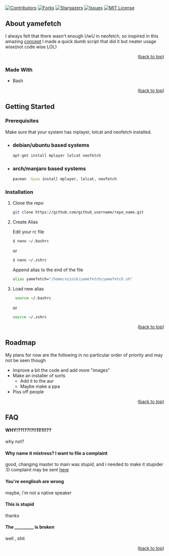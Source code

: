 <div id="top"></div>
<!--
*** Thanks for checking out the Best-README-Template. If you have a suggestion
*** that would make this better, please fork the repo and create a pull request
*** or simply open an issue with the tag "enhancement".
*** Don't forget to give the project a star!
*** Thanks again! Now go create something AMAZING! :D
-->



<!-- PROJECT SHIELDS -->
<!--
*** I'm using markdown "reference style" links for readability.
*** Reference links are enclosed in brackets [ ] instead of parentheses ( ).
*** See the bottom of this document for the declaration of the reference variables
*** for contributors-url, forks-url, etc. This is an optional, concise syntax you may use.
*** https://www.markdownguide.org/basic-syntax/#reference-style-links
-->

[![Contributors][contributors-shield]][contributors-url]
[![Forks][forks-shield]][forks-url]
[![Stargazers][stars-shield]][stars-url]
[![Issues][issues-shield]][issues-url]
[![MIT License][license-shield]][license-url]

<!-- ABOUT THE PROJECT -->
## About yamefetch


I always felt that there wasn't enough UwU in neofetch, so inspired in this amazing [concept](https://www.reddit.com/r/ProgrammerAnimemes/comments/tifm61/yamete_kudasai/) I made a quick dumb script that did it but neater usage wise(not code wise LOL)

<p align="right">(<a href="#top">back to top</a>)</p>



### Made With

* Bash

<p align="right">(<a href="#top">back to top</a>)</p>


<!-- GETTING STARTED -->
## Getting Started

### Prerequisites

Make sure that your system has mplayer, lolcat and neofetch installed.
 
* ### debian/ubuntu based systems
  ```sh
  apt-get install mplayer lolcat neofetch
  ```
  

* ### arch/manjaro based systems
  ```sh
  pacman -Syuu install mplayer, lolcat, neofetch
  ```

### Installation

1. Clone the repo
   ```sh
   git clone https://github.com/github_username/repo_name.git
   ```
2.  Create Alias
	
	Edit your rc file
	```sh
	$ nano ~/.bashrc
	```
	or
	```sh
	$ nano ~/.zshrc
	```
	Append alias to the end of the file
	
	```sh
	alias yamefetch="/home/xzinik/yamefetch/yamefetch.sh"
	```
	
3. Load new alias

   ```sh
	source ~/.bashrc
	```
	or
   ```sh
   source ~/.zshrc
   ```

<p align="right">(<a href="#top">back to top</a>)</p>


## Roadmap
My plans for now are the following in no particular order of priority and may not be seen though
- Improve a bit the code and add more "images"
- Make an installer of sorts
	- Add it to the aur
	- Maybe make a ppa
- Piss off people


<p align="right">(<a href="#top">back to top</a>)</p>


## FAQ
#### WHY!??!??!?!!11!1!!??
why not?

#### Why name it mistress? I want to file a complaint
good, changing master to main was stupid, and i needed to make it stupider :D
complaint may be sent [here](https://y2u.be/watch?v=xvFZjo5PgG0)

#### You're eenglissh are wrong
maybe, i'm not a native speaker

#### This is stupid
thanks

#### The _________ is broken
well
,
shit


<p align="right">(<a href="#top">back to top</a>)</p>

<!-- MARKDOWN LINKS & IMAGES -->
<!-- https://www.markdownguide.org/basic-syntax/#reference-style-links -->
[contributors-shield]: https://img.shields.io/github/contributors/djxzinik/yamefetch.svg?style=for-the-badge
[contributors-url]: https://github.com/djxzinik/yamefetch/graphs/contributors
[forks-shield]: https://img.shields.io/github/forks/djxzinik/yamefetch.svg?style=for-the-badge
[forks-url]: https://github.com/djxzinik/yamefetch/network/members
[stars-shield]: https://img.shields.io/github/stars/djxzinik/yamefetch.svg?style=for-the-badge
[stars-url]: https://github.com/djxzinik/yamefetch/stargazers
[issues-shield]: https://img.shields.io/github/issues/djxzinik/yamefetch.svg?style=for-the-badge
[issues-url]: https://github.com/djxzinik/yamefetch/issues
[license-shield]: https://img.shields.io/github/license/djxzinik/yamefetch.svg?style=for-the-badge
[license-url]: https://github.com/djxzinik/yamefetch/blob/master/LICENSE.txt

